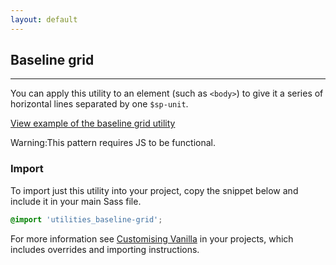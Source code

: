 ```yaml
---
layout: default
---
```


## Baseline grid

<hr>

You can apply this utility to an element (such as `<body>`) to give it a series of horizontal lines separated by one `$sp-unit`.

<a href="/examples/utilities/baseline-grid/"
    class="js-example">
View example of the baseline grid utility
</a>

<div class="p-notification--caution">
  <p class="p-notification__response">
    <span class="p-notification__status">Warning:</span>This pattern requires JS to be functional.
  </p>
</div>

### Import

To import just this utility into your project, copy the snippet below and include it in your main Sass file.

```scss
@import 'utilities_baseline-grid';
```

For more information see [Customising Vanilla](/customising-vanilla/) in your projects, which includes overrides and importing instructions.
